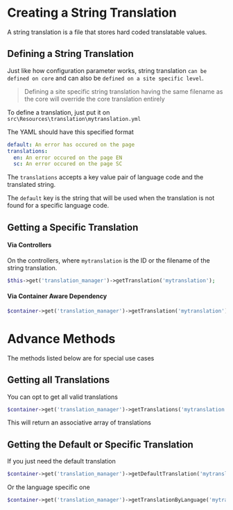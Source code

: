 # Creating a String Translation

A string translation is a file that stores hard coded translatable values.

## Defining a String Translation

Just like how configuration parameter works, string translation `can be defined on core`
and can also be `defined on a site specific level`.

> Defining a site specific string translation having the same filename as the core
> will override the core translation entirely

To define a translation, just put it on `src\Resources\translation\mytranslation.yml`

The YAML should have this specified format

```yaml
default: An error has occured on the page
translations:
  en: An error occured on the page EN
  sc: An error occured on the page SC
```

The `translations` accepts a key value pair of language code and the translated
string.

The `default` key is the string that will be used when the translation is not found
for a specific language code.

## Getting a Specific Translation

#### Via Controllers

On the controllers, where `mytranslation` is the ID or the filename of the string
translation.

```php
$this->get('translation_manager')->getTranslation('mytranslation');
```

#### Via Container Aware Dependency

```php
$container->get('translation_manager')->getTranslation('mytranslation');
```

# Advance Methods

The methods listed below are for special use cases

## Getting all Translations

You can opt to get all valid translations

```php
$container->get('translation_manager')->getTranslations('mytranslation');
```

This will return an associative array of translations

## Getting the Default or Specific Translation

If you just need the default translation

```php
$container->get('translation_manager')->getDefaultTranslation('mytranslation');
```

Or the language specific one

```php
$container->get('translation_manager')->getTranslationByLanguage('mytranslation', 'sc');
```
